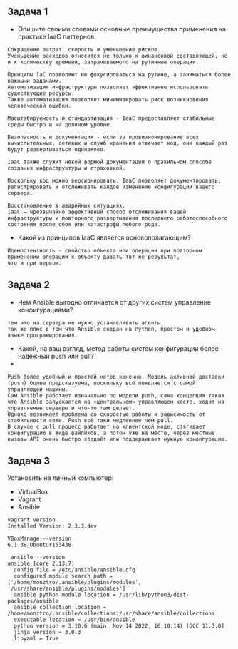 ## Задача 1

- Опишите своими словами основные преимущества применения на практике IaaC паттернов.

```
Сокращение затрат, скорость и уменьшение рисков.
Уменьшение расходов относится не только к финансовой составляющей, но и к количеству времени, затрачиваемого на рутинные операции. 

Принципы IaC позволяют не фокусироваться на рутине, а заниматься более важными задачами. 
Автоматизация инфраструктуры позволяет эффективнее использовать существующие ресурсы.
Также автоматизация позволяет минимизировать риск возникновения человеческой ошибки. 

Масштабируемость и стандартизация - IаaC предоставляет стабильные среды быстро и на должном уровне. 

Безопасность и документация - если за провизионирование всех вычислительных, сетевых и служб хранения отвечает код, они каждый раз будут развертываться одинаково.

IаaC также служит некой формой документации о правильном способе создания инфраструктуры и страховкой.

Поскольку код можно версионировать, IaаC позволяет документировать, регистрировать и отслеживать каждое изменение конфигурации вашего сервера.

Восстановление в аварийных ситуациях.
IaаC — чрезвычайно эффективный способ отслеживания вашей инфраструктуры и повторного развертывания последнего работоспособного состояния после сбоя или катастрофы любого рода. 
```
- Какой из принципов IaaC является основополагающим?

```
Идемпотентность - свойство объекта или операции при повторном применении операции к объекту давать тот же результат,
что и при первом.
```

## Задача 2

- Чем Ansible выгодно отличается от других систем управление конфигурациями?
```
тем что на сервера не нужно устанавливать агенты. 
так же плюс в том что Ansible создан на Python, простом и удобном языке програмирования.
```

- Какой, на ваш взгляд, метод работы систем конфигурации более надёжный push или pull?
- 
```
Push более удобный и простой метод конечно. Модель активной доставки (push) более предсказуема, поскольку всё появляется с самой управляющей машины. 
Сам Ansible работает изначально по модели push, сама концепция такая что Ansible запускается на «центральном» управляющем хосте, ходит на управляемые серверы и что-то там делает. 
Однако возникает проблема со скоростью работы и зависимость от стабильности сети. Push всё таки медленнее чем pull.
В случае с pull процесс работает на клиентской ноде, стягивает конфигурацию в виде файликов, а потом уже на месте, через местные вызовы API очень быстро создаёт или поддерживает нужную конфигурацию.
```

## Задача 3

Установить на личный компьютер:

- VirtualBox
- Vagrant
- Ansible

```
vagrant version
Installed Version: 2.3.3.dev
```

```
VBoxManage --version
6.1.38_Ubuntur153438
```

```
 ansible --version
ansible [core 2.13.7]
  config file = /etc/ansible/ansible.cfg
  configured module search path = ['/home/monztro/.ansible/plugins/modules', '/usr/share/ansible/plugins/modules']
  ansible python module location = /usr/lib/python3/dist-packages/ansible
  ansible collection location = /home/monztro/.ansible/collections:/usr/share/ansible/collections
  executable location = /usr/bin/ansible
  python version = 3.10.6 (main, Nov 14 2022, 16:10:14) [GCC 11.3.0]
  jinja version = 3.0.3
  libyaml = True
```


